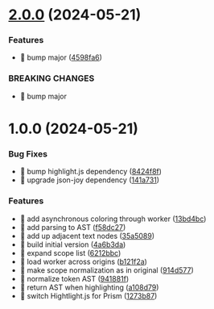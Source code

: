 # [2.0.0](https://github.com/streamich/code-colors/compare/v1.0.0...v2.0.0) (2024-05-21)

### Features

- 🎸 bump major ([4598fa6](https://github.com/streamich/code-colors/commit/4598fa6848a6ea6243b22aa93b8686fd2be6abc9))

### BREAKING CHANGES

- 🧨 bump major

# 1.0.0 (2024-05-21)

### Bug Fixes

- 🐛 bump highlight.js dependency ([8424f8f](https://github.com/streamich/code-colors/commit/8424f8fac7cc51c6c30d3d53b369d8bf76bba1f7))
- 🐛 upgrade json-joy dependency ([141a731](https://github.com/streamich/code-colors/commit/141a731680dcb1b6e2dfc33b802ef09167062be4))

### Features

- 🎸 add asynchronous coloring through worker ([13bd4bc](https://github.com/streamich/code-colors/commit/13bd4bc3aea2a6a64fcb0cc90369c15d5beb2f49))
- 🎸 add parsing to AST ([f58dc27](https://github.com/streamich/code-colors/commit/f58dc270acf978ea4e451b22d32402cf1111b5a8))
- 🎸 add up adjacent text nodes ([35a5089](https://github.com/streamich/code-colors/commit/35a5089edd32733268dba3f544a708e9620cabad))
- 🎸 build initial version ([4a6b3da](https://github.com/streamich/code-colors/commit/4a6b3da8a5cfa0ff992c9ea54d7b0678a62b3420))
- 🎸 expand scope list ([6212bbc](https://github.com/streamich/code-colors/commit/6212bbc793cfc4e1ec12a257aeea576adaf6747b))
- 🎸 load worker across origins ([b121f2a](https://github.com/streamich/code-colors/commit/b121f2ab8e1b270ab7ec2583d07f90859aef7e26))
- 🎸 make scope normalization as in original ([914d577](https://github.com/streamich/code-colors/commit/914d57708109d9b1d69f8d3aec19a143f31ffd7b))
- 🎸 normalize token AST ([941881f](https://github.com/streamich/code-colors/commit/941881fe044d4dced30b04f6afaec7c7550cddb7))
- 🎸 return AST when highlighting ([a108d79](https://github.com/streamich/code-colors/commit/a108d79306b08bc45103bfb1b5731c9c64ad58d9))
- 🎸 switch Hightlight.js for Prism ([1273b87](https://github.com/streamich/code-colors/commit/1273b875ca8e31126bdb55c84284ccac398d4cae))
